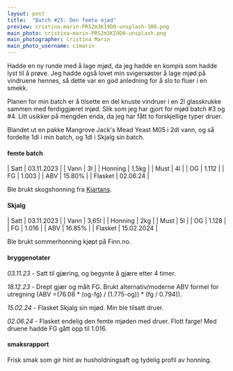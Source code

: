 ```yaml
---
layout: post
title:  "Batch #25: Den femte mjød"
preview: cristina-marin-PRS2m3KI9D0-unsplash-300.png
main_photo: cristina-marin-PRS2m3KI9D0-unsplash.png
main_photographer: Cristina Marin
main_photo_username: cimarin
---
```


Hadde en ny runde med å lage mjød, da jeg hadde en kompis som hadde lyst til å prøve.
Jeg hadde også lovet min svigersøster å lage mjød på vindruene hennes, så dette var en god anledning for å slo to fluer i en smekk.

Planen for min batch er å tilsette en del knuste vindruer i en 2l glasskrukke sammen med ferdiggjæret mjød.
Slik som jeg har gjort for mjød batch #3 og #4.
Litt usikker på mengden enda, da jeg har fått to forskjellige typer druer.

Blandet ut en pakke Mangrove Jack's Mead Yeast M05 i 2dl vann, og så fordelte 1dl i min batch, og 1dl i Skjalg sin batch.

#### femte batch

| Satt    | 03.11.2023 |
| Vann    | 3l         |
| Honning | 1,5kg      |
| Must    | 4l         |
| OG      | 1.112      |
| FG      | 1.003      |
| ABV     | 15.80%     |
| Flasket | 02.06.24   |

Ble brukt skogshonning fra [Kjartans](https://kjartanshonning.no/).

#### Skjalg

| Satt    | 03.11.2023 |
| Vann    | 3,65l      |
| Honning | 2kg        |
| Must    | 5l         |
| OG      | 1.128      |
| FG      | 1.016      |
| ABV     | 16.85%     |
| Flasket | 15.02.2024 |

Ble brukt sommerhonning kjøpt på Finn.no.

#### bryggenotater

*03.11.23* - Satt til gjæring, og begynte å gjære etter 4 timer.

*18.12.23* - Drept gjær og målt FG. Brukt alternativ/moderne ABV formel for utregning (ABV =(76.08 * (og-fg) / (1.775-og)) * (fg / 0.794)).

*15.02.24* - Flasket Skjalg sin mjød. Min ble tilsatt druer.

*02.06.24* - Flasket endelig den femte mjøden med druer. Flott farge! Med druene hadde FG gått opp til 1.016.

#### smaksrapport

Frisk smak som gir hint av husholdningsaft og tydelig profil av honning.
